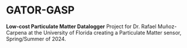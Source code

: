 # GATOR-GASP 
**Low-cost Particulate Matter Datalogger**
Project for Dr. Rafael Muñoz-Carpena at the University of Florida creating a Particulate Matter sensor, Spring/Summer of 2024. 
